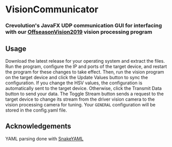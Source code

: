 # VisionCommunicator

### Crevolution's JavaFX UDP communication GUI for interfacing with our [OffseasonVision2019](https://github.com/CrevolutionRoboticsProgramming/OffseasonVision2019) vision processing program

## Usage

Download the latest release for your operating system and extract the files. Run the program, configure the IP and ports of the target device, and restart the program for these changes to take effect. Then, run the vision program on the target device and click the Update Values button to sync the configuration. If you change the HSV values, the configuration is automatically sent to the target device. Otherwise, click the Transmit Data button to send your data. The Toggle Stream button sends a request to the target device to change its stream from the driver vision camera to the vision processing camera for tuning. Your ```GENERAL``` configuration will be stored in the config.yaml file.

## Acknowledgements

YAML parsing done with [SnakeYAML](https://bitbucket.org/asomov/snakeyaml/)
